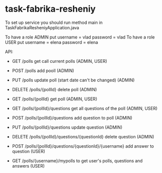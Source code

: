 # task-fabrika-resheniy

To set up service you should run method main in TaskFabrikaResheniyApplication.java

To have a role ADMIN put username = vlad  password = vlad
To have a role USER put username = elena  password = elena

API:
  - GET /polls get call current polls (ADMIN, USER)
  - POST /polls add pooll (ADMIN)
  - PUT /polls update poll (start date can't be changed) (ADMIN)
  - DELETE /polls/{pollId} delete poll (ADMIN)
  - GET /polls/{pollId} get poll (ADMIN, USER)
  
  - GET /polls/{pollId}/questions get all questions of the poll (ADMIN, USER)
  - POST /polls/{pollId}/questions add question to poll (ADMIN)
  - PUT /polls/{pollId}/questions update question (ADMIN)
  - DELETE /polls/{pollId}/questions/{questionId} delete question (ADMIN)
  
  - POST /polls/{pollId}/questions/{questionId}/{username} add answer to question (USER)
  - GET /polls/{username}/mypolls to get user's polls, questions and answers (USER)
